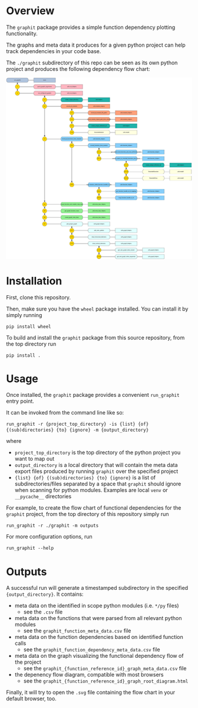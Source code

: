 # Overview

The `graphit` package provides a simple function dependency plotting functionality.

The graphs and meta data it produces for a given python project can help track dependencies in
your code base.

The `./graphit` subdirectory of this repo can be seen as its own python project and produces the following dependency flow chart:

![This project's function dependency graph](./graphit_example_flow.svg)

# Installation

First, clone this repository.

Then, make sure you have the `wheel` package installed. You can install it by simply running

```
pip install wheel
```

To build and install the `graphit` package from this source repository, from the top directory run

```
pip install .
```

# Usage

Once installed, the `graphit` package provides a convenient `run_graphit` entry point.

It can be invoked from the command line like so:

```
run_graphit -r {project_top_directory} -is {list} {of} {(sub)directories} {to} {ignore} -m {output_directory}
```

where

- `project_top_directory` is the top directory of the python project you want to map out
- `output_directory` is a local directory that will contain the meta data export files produced by running `graphit` over the specified project
- `{list} {of} {(sub)directories} {to} {ignore}` is a list of subdirectories/files separated by a space that `graphit` should ignore when scanning for python modules. Examples are local `venv` or `__pycache__` directories


For example, to create the flow chart of functional dependencies for the `graphit` project, from the top directory of this repository simply run

```
run_graphit -r ./graphit -m outputs
```

For more configuration options, run

```
run_graphit --help
```

# Outputs

A successful run will generate a timestamped subdirectory in the specified `{output_directory}`. It contains:
- meta data on the identified in scope python modules (i.e. `*/py` files)
  - see the `.csv` file
- meta data on the functions that were parsed from all relevant python modules 
  - see the `graphit_function_meta_data.csv` file
- meta data on the function dependencies based on identified function calls
  - see the `graphit_function_dependency_meta_data.csv` file
- meta data on the graph visualizing the functional dependency flow of the project
  - see the `graphit_{function_reference_id}_graph_meta_data.csv` file
- the depenency flow diagram, compatible with most browsers
  - see the `graphit_{function_reference_id}_graph_root_diagram.html`

Finally, it will try to open the `.svg` file containing the flow chart in your default browser, too.
